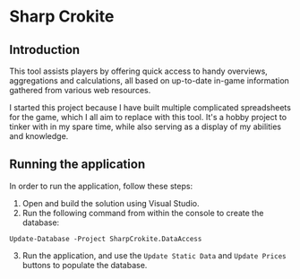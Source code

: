# Sharp Crokite

## Introduction
This tool assists players by offering quick access to handy overviews, aggregations and calculations, all based on up-to-date in-game information gathered from various web resources.

I started this project because I have built multiple complicated spreadsheets for the game, which I all aim to replace with this tool. It's a hobby project to tinker with in my spare time, while also serving as a display of my abilities and knowledge.

## Running the application
In order to run the application, follow these steps:
1. Open and build the solution using Visual Studio.
2. Run the following command from within the console to create the database:

```
Update-Database -Project SharpCrokite.DataAccess
```
3. Run the application, and use the `Update Static Data` and `Update Prices` buttons to populate the database.